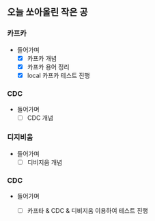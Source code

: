 ## 오늘 쏘아올린 작은 공

### 카프카
- 들어가며
  - [x] 카프카 개념
  - [x] 카프카 용어 정리
  - [x] local 카프카 테스트 진행

### CDC
- 들어가며
    - [ ] CDC 개념
  
### 디지비움 
- 들어가며
    - [ ] 디비지움 개념
  
### CDC
- 들어가며
    - [ ] 카프타 & CDC & 디비지움 이용하여 테스트 진행

